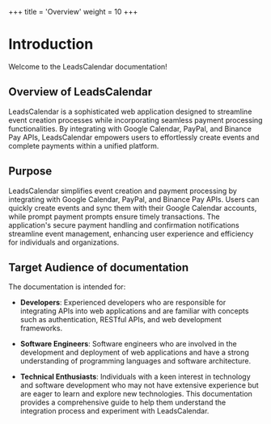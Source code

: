 +++
title = 'Overview'
weight = 10
+++

# Introduction

Welcome to the LeadsCalendar documentation!

## Overview of LeadsCalendar

LeadsCalendar is a sophisticated web application designed to streamline event creation processes while incorporating seamless payment processing functionalities. By integrating with Google Calendar, PayPal, and Binance Pay APIs, LeadsCalendar empowers users to effortlessly create events and complete payments within a unified platform.

## Purpose

LeadsCalendar simplifies event creation and payment processing by integrating with Google Calendar, PayPal, and Binance Pay APIs. Users can quickly create events and sync them with their Google Calendar accounts, while prompt payment prompts ensure timely transactions. The application's secure payment handling and confirmation notifications streamline event management, enhancing user experience and efficiency for individuals and organizations.

## Target Audience of documentation

The documentation is intended for:

- **Developers**: Experienced developers who are responsible for integrating APIs into web applications and are familiar with concepts such as authentication, RESTful APIs, and web development frameworks.

- **Software Engineers**: Software engineers who are involved in the development and deployment of web applications and have a strong understanding of programming languages and software architecture.

- **Technical Enthusiasts**: Individuals with a keen interest in technology and software development who may not have extensive experience but are eager to learn and explore new technologies. This documentation provides a comprehensive guide to help them understand the integration process and experiment with LeadsCalendar.
